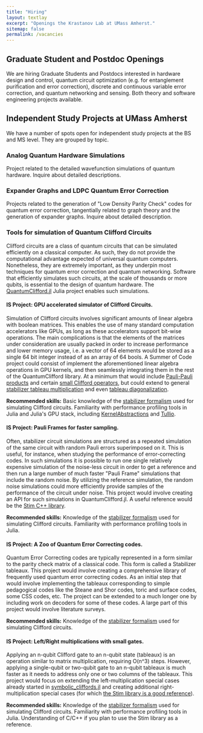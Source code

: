 ```yaml
---
title: "Hiring"
layout: textlay
excerpt: "Openings the Krastanov Lab at UMass Amherst."
sitemap: false
permalink: /vacancies
---
```


## Graduate Student and Postdoc Openings

We are hiring Graduate Students and Postdocs interested in hardware design and control, quantum circuit optimization (e.g. for entanglement purification and error correction), discrete and continuous variable error correction, and quantum networking and sensing. Both theory and software engineering projects available.

## Independent Study Projects at UMass Amherst

We have a number of spots open for independent study projects at the BS and MS level. They are grouped by topic.

### Analog Quantum Hardware Simulations

Project related to the detailed wavefunction simulations of quantum hardware. Inquire about detailed descriptions.

### Expander Graphs and LDPC Quantum Error Correction

Projects related to the generation of "Low Density Parity Check" codes for quantum error correction, tangentially related to graph theory and the generation of expander graphs. Inquire about detailed description.

### Tools for simulation of Quantum Clifford Circuits

Clifford circuits are a class of quantum circuits that can be simulated efficiently on a classical computer. As such, they do not provide the computational advantage expected of universal quantum computers. Nonetheless, they are extremely important, as they underpin most techniques for quantum error correction and quantum networking. Software that efficiently simulates such circuits, at the scale of thousands or more qubits, is essential to the design of quantum hardware. The [QuantumClifford.jl](https://github.com/Krastanov/QuantumClifford.jl) Julia project enables such simulations.

#### IS Project: GPU accelerated simulator of Clifford Circuits.

Simulation of Clifford circuits involves significant amounts of linear algebra with boolean matrices. This enables the use of many standard computation accelerators like GPUs, as long as these accelerators support bit-wise operations.
The main complications is that the elements of the matrices under consideration are usually packed in order to increase performance and lower memory usage, i.e. a vector of 64 elements would be stored as a single 64 bit integer instead of as an array of 64 bools.
A Summer of Code project could consist of implement the aforementioned linear algebra operations in GPU kernels, and then seamlessly integrating them in the rest of the QuantumClifford library.
At a minimum that would include [Pauli-Pauli products](https://github.com/Krastanov/QuantumClifford.jl/blob/v0.4.0/src/QuantumClifford.jl#L725) and certain [small Clifford operators](https://github.com/Krastanov/QuantumClifford.jl/blob/v0.4.0/src/symbolic_cliffords.jl), but could extend to general [stabilizer tableau multiplication](https://github.com/Krastanov/QuantumClifford.jl/blob/v0.4.0/src/QuantumClifford.jl#L1385) and even [tableau diagonalization](https://github.com/Krastanov/QuantumClifford.jl/blob/v0.4.0/src/QuantumClifford.jl#L985). 

**Recommended skills:** Basic knowledge of the [stabilizer formalism](https://krastanov.github.io/QuantumClifford.jl/dev/references/) used for simulating Clifford circuits. Familiarity with performance profiling tools in Julia and Julia's GPU stack, including [KernelAbstractions](https://github.com/JuliaGPU/KernelAbstractions.jl) and [Tullio](https://github.com/mcabbott/Tullio.jl).

#### IS Project: Pauli Frames for faster sampling.

Often, stabilizer circuit simulations are structured as a repeated simulation of the same circuit with random Pauli errors superimposed on it. This is useful, for instance, when studying the performance of error-correcting codes. In such simulations it is possible to run one single relatively expensive simulation of the noise-less circuit in order to get a reference and then run a large number of much faster "Pauli Frame" simulations that include the random noise. By utilizing the reference simulation, the random noise simulations could more efficiently provide samples of the performance of the circuit under noise. This project would involve creating an API for such simulations in QuantumClifford.jl. A useful reference would be the [Stim C++ library](https://arxiv.org/abs/2103.02202).

**Recommended skills:** Knowledge of the [stabilizer formalism](https://krastanov.github.io/QuantumClifford.jl/dev/references/) used for simulating Clifford circuits. Familiarity with performance profiling tools in Julia.

#### IS Project: A Zoo of Quantum Error Correcting codes.

Quantum Error Correcting codes are typically represented in a form similar to the parity check matrix of a classical code. This form is called a Stabilizer tableaux. This project would involve creating a comprehensive library of frequently used quantum error correcting codes. As an initial step that would involve implementing the tableaux corresponding to simple pedagogical codes like the Steane and Shor codes, toric and surface codes, some CSS codes, etc. The project can be extended to a much longer one by including work on decoders for some of these codes. A large part of this project would involve literature surveys.

**Recommended skills:** Knowledge of the [stabilizer formalism](https://krastanov.github.io/QuantumClifford.jl/dev/references/) used for simulating Clifford circuits.

#### IS Project: Left/Right multiplications with small gates.

Applying an n-qubit Clifford gate to an n-qubit state (tableaux) is an operation similar to matrix multiplication, requiring O(n^3) steps. However, applying a single-qubit or two-qubit gate to an n-qubit tableaux is much faster as it needs to address only one or two columns of the tableaux. This project would focus on extending the left-multiplication special cases already started in [symbolic_cliffords.jl](https://github.com/Krastanov/QuantumClifford.jl/blob/master/src/symbolic_cliffords.jl) and creating additional right-multiplication special cases (for which [the Stim library is a good reference](https://github.com/Krastanov/QuantumClifford.jl/commit/d3e84c16b7b08ef6f1bc24e2bcf98641c2fff1ab#r67183201)).

**Recommended skills:** Knowledge of the [stabilizer formalism](https://krastanov.github.io/QuantumClifford.jl/dev/references/) used for simulating Clifford circuits. Familiarity with performance profiling tools in Julia. Understanding of C/C++ if you plan to use the Stim library as a reference.